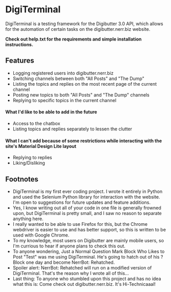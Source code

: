 # DigiTerminal
DigiTerminal is a testing framework for the Digibutter 3.0 API, which allows for the automation of certain tasks on the digibutter.nerr.biz website.

**Check out help.txt for the requirements and simple installation instructions.**

## Features
- Logging registered users into digibutter.nerr.biz
- Switching channels between both "All Posts" and "The Dump"
- Listing the topics and replies on the most recent page of the current channel
- Posting new topics to both "All Posts" and "The Dump" channels
- Replying to specific topics in the current channel

#### What I'd like to be able to add in the future
- Access to the chatbox
- Listing topics and replies separately to lessen the clutter

#### What I can't add because of some restrictions while interacting with the site's Material Design Lite layout
- Replying to replies
- Liking/Disliking

## Footnotes
- DigiTerminal is my first ever coding project. I wrote it entirely in Python and used the Selenium Python library for interaction with the website. I'm open to suggestions for future updates and feature additions.
- Yes, I know writing out all of your code in one file is generally frowned upon, but DigiTerminal is pretty small, and I saw no reason to separate anything here.
- I really wanted to be able to use Firefox for this, but the Chrome webdriver is easier to use and has better support, so this is written to be used with Google Chrome.
- To my knowledge, most users on Digibutter are mainly mobile users, so I'm currious to hear if anyone plans to check this out.
- To anyone wondering, Just a Normal Question Mark Block Who Likes to Post "Test" was me using DigiTerminal. He's going to hatch out of his ? Block one day and become NerrBot: Rehatched.
- Spoiler alert: NerrBot: Rehatched will run on a modified version of DigiTerminal. That's the reason why I wrote all of this...
- Last thing: To anyone who stumbled upon this project and has no idea what this is: Come check out digibutter.nerr.biz. It's Hi-Technicaaal!
